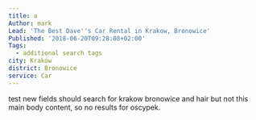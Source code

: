 ```yaml
---
title: a
Author: mark
Lead: 'The Best Dave''s Car Rental in Krakow, Bronowice'
Published: '2018-06-20T09:28:08+02:00'
Tags:
  - additional search tags
city: Kraków
district: Bronowice
service: Car
---
```

test new fields should search for krakow bronowice and hair but not this main body content, so no results for oscypek.
